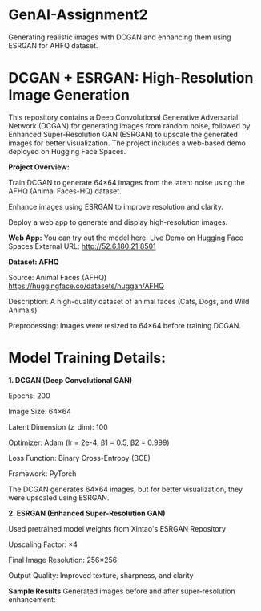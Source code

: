 # GenAI-Assignment2
Generating realistic images with DCGAN and enhancing them using ESRGAN for AHFQ dataset.
# **DCGAN + ESRGAN: High-Resolution Image Generation**

This repository contains a Deep Convolutional Generative Adversarial Network (DCGAN) for generating images from random noise, followed by Enhanced Super-Resolution GAN (ESRGAN) to upscale the generated images for better visualization. The project includes a web-based demo deployed on Hugging Face Spaces.

**Project Overview:**

Train DCGAN to generate 64×64 images from the latent noise using the AFHQ (Animal Faces-HQ) dataset.

Enhance images using ESRGAN to improve resolution and clarity.

Deploy a web app to generate and display high-resolution images.

**Web App:**
You can try out the model here: Live Demo on Hugging Face Spaces
External URL: http://52.6.180.21:8501

**Dataset: AFHQ**

Source: Animal Faces (AFHQ) https://huggingface.co/datasets/huggan/AFHQ 

Description: A high-quality dataset of animal faces (Cats, Dogs, and Wild Animals).

Preprocessing: Images were resized to 64×64 before training DCGAN.

# Model Training Details:
**1. DCGAN (Deep Convolutional GAN)**

Epochs: 200

Image Size: 64×64

Latent Dimension (z_dim): 100

Optimizer: Adam (lr = 2e-4, β1 = 0.5, β2 = 0.999)

Loss Function: Binary Cross-Entropy (BCE)

Framework: PyTorch

The DCGAN generates 64×64 images, but for better visualization, they were upscaled using ESRGAN.

**2. ESRGAN (Enhanced Super-Resolution GAN)**

Used pretrained model weights from Xintao's ESRGAN Repository

Upscaling Factor: ×4

Final Image Resolution: 256×256

Output Quality: Improved texture, sharpness, and clarity

**Sample Results**
Generated images before and after super-resolution enhancement:







